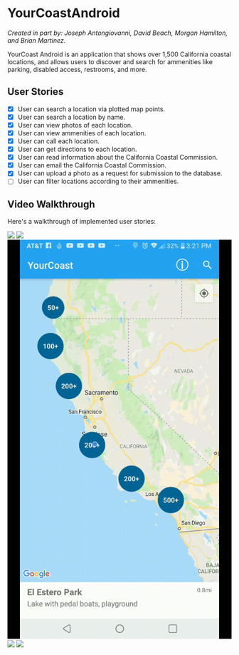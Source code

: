 # YourCoastAndroid
*Created in part by: Joseph Antongiovanni, David Beach, Morgan Hamilton, and Brian Martinez.*

YourCoast Android is an application that shows over 1,500 California coastal locations, and allows users to discover and search for ammenities like parking, disabled access, restrooms, and more.

## User Stories

- [x] User can search a location via plotted map points.
- [x] User can search a location by name.
- [x] User can view photos of each location.
- [x] User can view ammenities of each location.
- [x] User can call each location.
- [x] User can get directions to each location.
- [x] User can read information about the California Coastal Commission.
- [x] User can email the California Coastal Commission.
- [x] User can upload a photo as a request for submission to the database.
- [ ] User can filter locations according to their ammenities.

## Video Walkthrough

Here's a walkthrough of implemented user stories:


![](vw1.gif)
![](vw2.gif)
![](vw3.gif)
![](vw4.gif)
![](vw5.gif)
